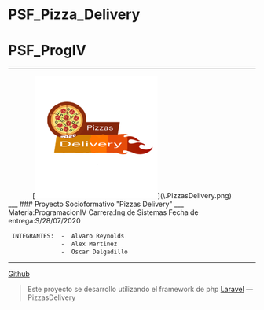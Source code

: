 # PSF_Pizza_Delivery
# PSF\_**ProgIV**
___
<center>
[<img src=".PizzasDelivery.png" width="250"/>](\.PizzasDelivery.png)
</center>
___
 ###      Proyecto Socioformativo
              "Pizzas Delivery"    
___
    Materia:ProgramacionIV
    Carrera:Ing.de Sistemas
    Fecha de entrega:S/28/07/2020

     INTEGRANTES:  -  Alvaro Reynolds
                   -  Alex Martinez
                   -  Oscar Delgadillo
___

[Github](#)
> Este proyecto se desarrollo utilizando el framework de php [Laravel](https://laravel.com/docs/6.x) — PizzasDelivery
